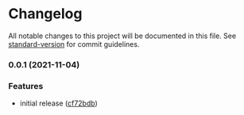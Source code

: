 # Changelog

All notable changes to this project will be documented in this file. See [standard-version](https://github.com/conventional-changelog/standard-version) for commit guidelines.

### 0.0.1 (2021-11-04)


### Features

* initial release ([cf72bdb](https://github.com/meza/typescript-template/commit/cf72bdb9ed771f3317374c62c7ffc73dad62b539))
